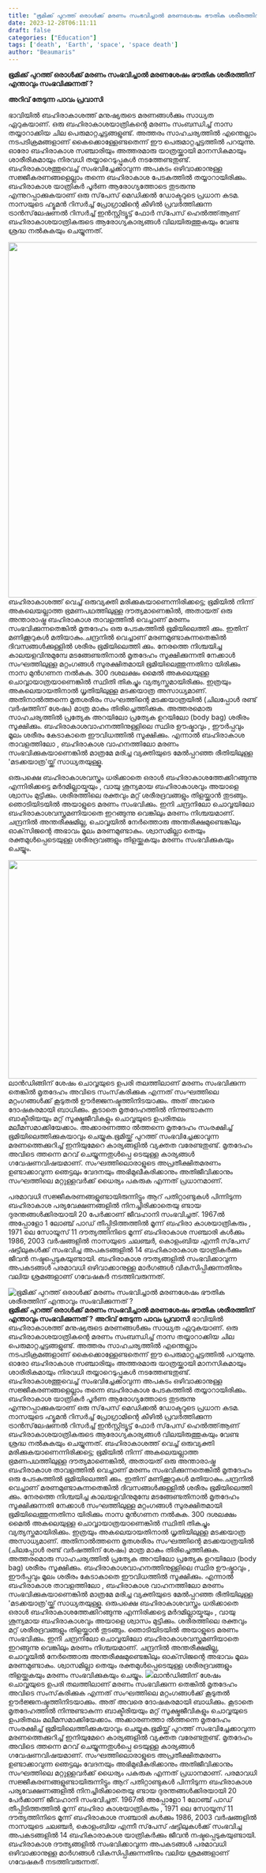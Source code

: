 ```yaml
---
title: "ഭൂമിക്ക് പുറത്ത് ഒരാള്‍ക്ക് മരണം സംഭവിച്ചാൽ മരണശേഷം ഭൗതിക ശരീരത്തിന് എന്താവും സംഭവിക്കുന്നത് ?"
date: 2023-12-28T06:11:11
draft: false
categories: ["Education"]
tags: ['death', 'Earth', 'space', 'space death']
author: "Beaumaris"
---
```


<strong>ഭൂമിക്ക് പുറത്ത് ഒരാള്‍ക്ക് മരണം സംഭവിച്ചാൽ മരണശേഷം ഭൗതിക ശരീരത്തിന് എന്താവും സംഭവിക്കുന്നത് ?</strong>

<strong>അറിവ് തേടുന്ന പാവം പ്രവാസി</strong>

ഭാവിയിൽ ബഹിരാകാശത്ത് മനുഷ്യരുടെ മരണങ്ങൾക്കും സാധ്യത ഏറുകയാണ്. ഒരു ബഹിരാകാശയാത്രികന്റെ മരണം സംബന്ധിച്ച് നാസ തയ്യാറാക്കിയ ചില പെരുമാറ്റച്ചട്ടങ്ങളുണ്ട്. അത്തരം സാഹചര്യത്തിൽ എന്തെല്ലാം നടപടിക്രമങ്ങളാണ് കൈക്കൊള്ളേണ്ടതെന്ന് ഈ പെരുമാറ്റച്ചട്ടത്തിൽ പറയുന്നു.
ഓരോ ബഹിരാകാശ സഞ്ചാരിയും അത്തരമാരു യാത്രയ്ക്കായി മാനസികമായും ശാരീരികമായും നിരവധി തയ്യാറെടുപ്പുകള്‍ നടത്തേണ്ടതുണ്ട്. ബഹിരാകാശത്തുവെച്ച് സംഭവിച്ചേക്കാവുന്ന അപകടം ഒഴിവാക്കാനുള്ള സജ്ജീകരണങ്ങളെല്ലാം തന്നെ ബഹിരാകാശ പേടകത്തില്‍ തയ്യാറായിരിക്കും. ബഹിരാകാശ യാത്രികര്‍ പൂര്‍ണ ആരോഗ്യത്തോടെ തുടരുന്നു എന്നുറപ്പാക്കുകയാണ് ഒരു സ്‌പേസ് മെഡിക്കല്‍ ഡോക്ടറുടെ പ്രധാന കടമ. നാസയുടെ ഹ്യൂമന്‍ റിസര്‍ച്ച് പ്രോഗ്രാമിന്റെ കീഴില്‍ പ്രവര്‍ത്തിക്കുന്ന ട്രാന്‍സ്‌ലേഷണല്‍ റിസര്‍ച്ച് ഇന്‍സ്റ്റിട്യൂട്ട് ഫോര്‍ സ്‌പേസ് ഹെല്‍ത്ത്ആണ് ബഹിരാകാശയാത്രികരുടെ ആരോഗ്യകാര്യങ്ങള്‍ വിലയിരുത്തുകയും വേണ്ട ശ്രദ്ധ നല്‍കുകയും ചെയ്യുന്നത്.

<img class="alignnone size-full wp-image-435816" src="https://cdn.boolokam.com/articles/2023/12/aaccacac.jpg" alt="" width="1280" height="720" />ബഹിരാകാശത്ത് വെച്ച് ഒരുവ്യക്തി മരിക്കുകയാണെന്നിരിക്കട്ടെ; ഭൂമിയില്‍ നിന്ന് അകലെയല്ലാത്ത ഭ്രമണപഥത്തിലുള്ള ദൗത്യമാണെങ്കില്‍, അതായത് ഒരു അന്താരാഷ്ട്ര ബഹിരാകാശ താവളത്തില്‍ വെച്ചാണ് മരണം സംഭവിക്കുന്നതെങ്കില്‍ മൃതദേഹം ഒരു പേടകത്തില്‍ ഭൂമിയിലെത്തി ക്കും. ഇതിന് മണിക്കൂറുകള്‍ മതിയാകും.ചന്ദ്രനില്‍ വെച്ചാണ് മരണമുണ്ടാകുന്നതെങ്കില്‍ ദിവസങ്ങള്‍ക്കുള്ളില്‍ ശരീരം ഭൂമിയിലെത്തി ക്കും. നേരത്തെ നിശ്ചയിച്ച കാലയളവിനുമുമ്പേ മടങ്ങേണ്ടതിനാല്‍ മൃതദേഹം സൂക്ഷിക്കുന്നതി നേക്കാള്‍ സംഘത്തിലുള്ള മറ്റംഗങ്ങള്‍ സുരക്ഷിതമായി ഭൂമിയിലെത്തുന്നതിനാ യിരിക്കും നാസ മുന്‍ഗണന നല്‍കുക.
300 ദശലക്ഷം മൈല്‍ അകലെയുള്ള ചൊവ്വായാത്രയാണെങ്കില്‍ സ്ഥിതി തികച്ചും വ്യത്യസ്തമായിരിക്കും. ഇത്രയും അകലെയായതിനാല്‍ ധൃതിയിലുള്ള മടക്കയാത്ര അസാധ്യമാണ്. അതിനാല്‍ത്തന്നെ മൃതശരീരം സംഘത്തിന്റെ മടക്കയാത്രയില്‍ (ചിലപ്പോള്‍ രണ്ട് വര്‍ഷത്തിന് ശേഷം) മാത്ര മാകും തിരിച്ചെത്തിക്കുക. അത്തരമൊരു സാഹചര്യത്തില്‍ പ്രത്യേക അറയിലോ പ്രത്യേക ഉറയിലോ (body bag) ശരീരം സൂക്ഷിക്കും. ബഹിരാകാശവാഹനത്തിനുള്ളിലെ സ്ഥിര ഊഷ്മാവും , ഈര്‍പ്പവും മൂലം ശരീരം കേടാകാതെ ഈവിധത്തിൽ സൂക്ഷിക്കും. എന്നാൽ ബഹിരാകാശ താവളത്തിലോ , ബഹിരാകാശ വാഹനത്തിലോ മരണം സംഭവിക്കുകയാണെങ്കില്‍ മാത്രമേ മരിച്ച വ്യക്തിയുടെ മേല്‍പ്പറഞ്ഞ രീതിയിലുള്ള 'മടക്കയാത്ര'യ്ക്ക് സാധ്യതയുള്ളൂ.

ഒരുപക്ഷെ ബഹിരാകാശവസ്ത്രം ധരിക്കാതെ ഒരാള്‍ ബഹിരാകാശത്തേക്കിറങ്ങുന്നു എന്നിരിക്കട്ടെ മര്‍ദമില്ലായ്മയും , വായു ശൂന്യമായ ബഹിരാകാശവും അയാളെ ശ്വാസം മുട്ടിക്കും. ശരീരത്തിലെ രക്തവും മറ്റ് ശരീരദ്രവങ്ങളും തിളയ്ക്കാന്‍ തുടങ്ങും. ഞൊടിയിടയില്‍ അയാളുടെ മരണം സംഭവിക്കും. ഇനി ചന്ദ്രനിലോ ചൊവ്വയിലോ ബഹിരാകാശവസ്ത്രമണിയാതെ ഇറങ്ങുന്നു വെങ്കിലും മരണം നിശ്ചയമാണ്. ചന്ദ്രനില്‍ അന്തരീക്ഷമില്ല, ചൊവ്വയില്‍ നേര്‍ത്തൊരു അന്തരീക്ഷമുണ്ടെങ്കിലും ഓക്‌സിജന്റെ അഭാവം മൂലം മരണമുണ്ടാകും. ശ്വാസമില്ലാ തെയും രക്തമുള്‍പ്പെടെയുള്ള ശരീരദ്രവങ്ങളും തിളയ്ക്കുകയും മരണം സംഭവിക്കുകയും ചെയ്യും.

<img class="alignnone size-full wp-image-435818" src="https://cdn.boolokam.com/articles/2023/12/rrttt.jpg" alt="" width="728" height="443" />ലാന്‍ഡിങ്ങിന് ശേഷം ചൊവ്വയുടെ ഉപരി തലത്തിലാണ് മരണം സംഭവിക്കുന്ന തെങ്കില്‍ മൃതദേഹം അവിടെ സംസ്‌കരിക്കുക എന്നത് സംഘത്തിലെ മറ്റംഗങ്ങള്‍ക്ക് കൂടുതല്‍ ഊര്‍ജ്ജനഷ്ടത്തിനിടയാക്കും. അത് അവരെ ദോഷകരമായി ബാധിക്കും. കൂടാതെ മൃതദേഹത്തില്‍ നിന്നുണ്ടാകുന്ന ബാക്ടീരിയയും മറ്റ് സൂക്ഷ്മജീവികളും ചൊവ്വയുടെ ഉപരിതലം മലീമസമാക്കിയേക്കാം. അക്കാരണത്താ ല്‍ത്തന്നെ മൃതദേഹം സംരക്ഷിച്ച് ഭൂമിയിലെത്തിക്കുകയാവും ചെയ്യുക.ഭൂമിയ്ക്ക് പുറത്ത് സംഭവിച്ചേക്കാവുന്ന മരണത്തെക്കുറിച്ച് ഇനിയുമേറെ കാര്യങ്ങളിൽ വ്യക്തത വരേണ്ടതുണ്ട്. മൃതദേഹം അവിടെ ത്തന്നെ മറവ് ചെയ്യുന്നതുള്‍പ്പെ ടെയുള്ള കാര്യങ്ങള്‍ ഗവേഷണവിഷയമാണ്. സംഘത്തിലൊരാളുടെ അപ്രതീക്ഷിതമരണം ഉണ്ടാക്കാവുന്ന ഞെട്ടലും വേദനയും അഭിമുഖീകരിക്കാനും അതിജീവിക്കാനും സംഘത്തിലെ മറ്റുള്ളവര്‍ക്ക് ധൈര്യം പകരുക എന്നത് പ്രധാനമാണ്.

പരമാവധി സജ്ജീകരണങ്ങളുണ്ടായിരുന്നിട്ടും ആറ് പതിറ്റാണ്ടുകള്‍ പിന്നിടുന്ന ബഹിരാകാശ പര്യവേക്ഷണങ്ങളില്‍ നിനച്ചിരിക്കാതെയു ണ്ടായ ദുരന്തങ്ങള്‍ക്കിരയായി 20 പേര്‍ക്കാണ് ജീവഹാനി സംഭവിച്ചത്. 1967ല്‍ അപ്പോളോ 1 ലോഞ്ച് പാഡ് തീപ്പിടിത്തത്തില്‍ മൂന്ന് ബഹിരാ കാശയാത്രികരും , 1971 ലെ സോയൂസ് 11 ദൗത്യത്തിനിടെ മൂന്ന് ബഹിരാകാശ സഞ്ചാരി കള്‍ക്കും 1986, 2003 വര്‍ഷങ്ങളില്‍ നാസയുടെ ചലഞ്ചര്‍, കൊളംബിയ എന്നീ സ്‌പേസ് ഷട്ടിലുകള്‍ക്ക് സംഭവിച്ച അപകടങ്ങളില്‍ 14 ബഹികാരാകാശ യാത്രികര്‍ക്കും ജീവന്‍ നഷ്ടപ്പെടുകയുണ്ടായി. ബഹിരാകാശ ദൗത്യങ്ങളില്‍ സംഭവിക്കാവുന്ന അപകടങ്ങള്‍ പരമാവധി ഒഴിവാക്കാനുള്ള മാര്‍ഗങ്ങള്‍ വികസിപ്പിക്കുന്നതിനും വലിയ ശ്രമങ്ങളാണ് ഗവേഷകർ നടത്തിവരുന്നത്.


![ഭൂമിക്ക് പുറത്ത് ഒരാള്‍ക്ക് മരണം സംഭവിച്ചാൽ മരണശേഷം ഭൗതിക ശരീരത്തിന് എന്താവും സംഭവിക്കുന്നത് ?](https://cdn.boolokam.com/articles/2023/12/aaccacac.jpg)**ഭൂമിക്ക് പുറത്ത് ഒരാള്‍ക്ക് മരണം സംഭവിച്ചാൽ മരണശേഷം ഭൗതിക ശരീരത്തിന് എന്താവും സംഭവിക്കുന്നത് ?** **അറിവ് തേടുന്ന പാവം പ്രവാസി** ഭാവിയിൽ ബഹിരാകാശത്ത് മനുഷ്യരുടെ മരണങ്ങൾക്കും സാധ്യത ഏറുകയാണ്. ഒരു ബഹിരാകാശയാത്രികന്റെ മരണം സംബന്ധിച്ച് നാസ തയ്യാറാക്കിയ ചില പെരുമാറ്റച്ചട്ടങ്ങളുണ്ട്. അത്തരം സാഹചര്യത്തിൽ എന്തെല്ലാം നടപടിക്രമങ്ങളാണ് കൈക്കൊള്ളേണ്ടതെന്ന് ഈ പെരുമാറ്റച്ചട്ടത്തിൽ പറയുന്നു. ഓരോ ബഹിരാകാശ സഞ്ചാരിയും അത്തരമാരു യാത്രയ്ക്കായി മാനസികമായും ശാരീരികമായും നിരവധി തയ്യാറെടുപ്പുകള്‍ നടത്തേണ്ടതുണ്ട്. ബഹിരാകാശത്തുവെച്ച് സംഭവിച്ചേക്കാവുന്ന അപകടം ഒഴിവാക്കാനുള്ള സജ്ജീകരണങ്ങളെല്ലാം തന്നെ ബഹിരാകാശ പേടകത്തില്‍ തയ്യാറായിരിക്കും. ബഹിരാകാശ യാത്രികര്‍ പൂര്‍ണ ആരോഗ്യത്തോടെ തുടരുന്നു എന്നുറപ്പാക്കുകയാണ് ഒരു സ്‌പേസ് മെഡിക്കല്‍ ഡോക്ടറുടെ പ്രധാന കടമ. നാസയുടെ ഹ്യൂമന്‍ റിസര്‍ച്ച് പ്രോഗ്രാമിന്റെ കീഴില്‍ പ്രവര്‍ത്തിക്കുന്ന ട്രാന്‍സ്‌ലേഷണല്‍ റിസര്‍ച്ച് ഇന്‍സ്റ്റിട്യൂട്ട് ഫോര്‍ സ്‌പേസ് ഹെല്‍ത്ത്ആണ് ബഹിരാകാശയാത്രികരുടെ ആരോഗ്യകാര്യങ്ങള്‍ വിലയിരുത്തുകയും വേണ്ട ശ്രദ്ധ നല്‍കുകയും ചെയ്യുന്നത്. ബഹിരാകാശത്ത് വെച്ച് ഒരുവ്യക്തി മരിക്കുകയാണെന്നിരിക്കട്ടെ; ഭൂമിയില്‍ നിന്ന് അകലെയല്ലാത്ത ഭ്രമണപഥത്തിലുള്ള ദൗത്യമാണെങ്കില്‍, അതായത് ഒരു അന്താരാഷ്ട്ര ബഹിരാകാശ താവളത്തില്‍ വെച്ചാണ് മരണം സംഭവിക്കുന്നതെങ്കില്‍ മൃതദേഹം ഒരു പേടകത്തില്‍ ഭൂമിയിലെത്തി ക്കും. ഇതിന് മണിക്കൂറുകള്‍ മതിയാകും.ചന്ദ്രനില്‍ വെച്ചാണ് മരണമുണ്ടാകുന്നതെങ്കില്‍ ദിവസങ്ങള്‍ക്കുള്ളില്‍ ശരീരം ഭൂമിയിലെത്തി ക്കും. നേരത്തെ നിശ്ചയിച്ച കാലയളവിനുമുമ്പേ മടങ്ങേണ്ടതിനാല്‍ മൃതദേഹം സൂക്ഷിക്കുന്നതി നേക്കാള്‍ സംഘത്തിലുള്ള മറ്റംഗങ്ങള്‍ സുരക്ഷിതമായി ഭൂമിയിലെത്തുന്നതിനാ യിരിക്കും നാസ മുന്‍ഗണന നല്‍കുക. 300 ദശലക്ഷം മൈല്‍ അകലെയുള്ള ചൊവ്വായാത്രയാണെങ്കില്‍ സ്ഥിതി തികച്ചും വ്യത്യസ്തമായിരിക്കും. ഇത്രയും അകലെയായതിനാല്‍ ധൃതിയിലുള്ള മടക്കയാത്ര അസാധ്യമാണ്. അതിനാല്‍ത്തന്നെ മൃതശരീരം സംഘത്തിന്റെ മടക്കയാത്രയില്‍ (ചിലപ്പോള്‍ രണ്ട് വര്‍ഷത്തിന് ശേഷം) മാത്ര മാകും തിരിച്ചെത്തിക്കുക. അത്തരമൊരു സാഹചര്യത്തില്‍ പ്രത്യേക അറയിലോ പ്രത്യേക ഉറയിലോ (body bag) ശരീരം സൂക്ഷിക്കും. ബഹിരാകാശവാഹനത്തിനുള്ളിലെ സ്ഥിര ഊഷ്മാവും , ഈര്‍പ്പവും മൂലം ശരീരം കേടാകാതെ ഈവിധത്തിൽ സൂക്ഷിക്കും. എന്നാൽ ബഹിരാകാശ താവളത്തിലോ , ബഹിരാകാശ വാഹനത്തിലോ മരണം സംഭവിക്കുകയാണെങ്കില്‍ മാത്രമേ മരിച്ച വ്യക്തിയുടെ മേല്‍പ്പറഞ്ഞ രീതിയിലുള്ള 'മടക്കയാത്ര'യ്ക്ക് സാധ്യതയുള്ളൂ. ഒരുപക്ഷെ ബഹിരാകാശവസ്ത്രം ധരിക്കാതെ ഒരാള്‍ ബഹിരാകാശത്തേക്കിറങ്ങുന്നു എന്നിരിക്കട്ടെ മര്‍ദമില്ലായ്മയും , വായു ശൂന്യമായ ബഹിരാകാശവും അയാളെ ശ്വാസം മുട്ടിക്കും. ശരീരത്തിലെ രക്തവും മറ്റ് ശരീരദ്രവങ്ങളും തിളയ്ക്കാന്‍ തുടങ്ങും. ഞൊടിയിടയില്‍ അയാളുടെ മരണം സംഭവിക്കും. ഇനി ചന്ദ്രനിലോ ചൊവ്വയിലോ ബഹിരാകാശവസ്ത്രമണിയാതെ ഇറങ്ങുന്നു വെങ്കിലും മരണം നിശ്ചയമാണ്. ചന്ദ്രനില്‍ അന്തരീക്ഷമില്ല, ചൊവ്വയില്‍ നേര്‍ത്തൊരു അന്തരീക്ഷമുണ്ടെങ്കിലും ഓക്‌സിജന്റെ അഭാവം മൂലം മരണമുണ്ടാകും. ശ്വാസമില്ലാ തെയും രക്തമുള്‍പ്പെടെയുള്ള ശരീരദ്രവങ്ങളും തിളയ്ക്കുകയും മരണം സംഭവിക്കുകയും ചെയ്യും. ![](https://cdn.boolokam.com/articles/2023/12/rrttt.jpg)ലാന്‍ഡിങ്ങിന് ശേഷം ചൊവ്വയുടെ ഉപരി തലത്തിലാണ് മരണം സംഭവിക്കുന്ന തെങ്കില്‍ മൃതദേഹം അവിടെ സംസ്‌കരിക്കുക എന്നത് സംഘത്തിലെ മറ്റംഗങ്ങള്‍ക്ക് കൂടുതല്‍ ഊര്‍ജ്ജനഷ്ടത്തിനിടയാക്കും. അത് അവരെ ദോഷകരമായി ബാധിക്കും. കൂടാതെ മൃതദേഹത്തില്‍ നിന്നുണ്ടാകുന്ന ബാക്ടീരിയയും മറ്റ് സൂക്ഷ്മജീവികളും ചൊവ്വയുടെ ഉപരിതലം മലീമസമാക്കിയേക്കാം. അക്കാരണത്താ ല്‍ത്തന്നെ മൃതദേഹം സംരക്ഷിച്ച് ഭൂമിയിലെത്തിക്കുകയാവും ചെയ്യുക.ഭൂമിയ്ക്ക് പുറത്ത് സംഭവിച്ചേക്കാവുന്ന മരണത്തെക്കുറിച്ച് ഇനിയുമേറെ കാര്യങ്ങളിൽ വ്യക്തത വരേണ്ടതുണ്ട്. മൃതദേഹം അവിടെ ത്തന്നെ മറവ് ചെയ്യുന്നതുള്‍പ്പെ ടെയുള്ള കാര്യങ്ങള്‍ ഗവേഷണവിഷയമാണ്. സംഘത്തിലൊരാളുടെ അപ്രതീക്ഷിതമരണം ഉണ്ടാക്കാവുന്ന ഞെട്ടലും വേദനയും അഭിമുഖീകരിക്കാനും അതിജീവിക്കാനും സംഘത്തിലെ മറ്റുള്ളവര്‍ക്ക് ധൈര്യം പകരുക എന്നത് പ്രധാനമാണ്. പരമാവധി സജ്ജീകരണങ്ങളുണ്ടായിരുന്നിട്ടും ആറ് പതിറ്റാണ്ടുകള്‍ പിന്നിടുന്ന ബഹിരാകാശ പര്യവേക്ഷണങ്ങളില്‍ നിനച്ചിരിക്കാതെയു ണ്ടായ ദുരന്തങ്ങള്‍ക്കിരയായി 20 പേര്‍ക്കാണ് ജീവഹാനി സംഭവിച്ചത്. 1967ല്‍ അപ്പോളോ 1 ലോഞ്ച് പാഡ് തീപ്പിടിത്തത്തില്‍ മൂന്ന് ബഹിരാ കാശയാത്രികരും , 1971 ലെ സോയൂസ് 11 ദൗത്യത്തിനിടെ മൂന്ന് ബഹിരാകാശ സഞ്ചാരി കള്‍ക്കും 1986, 2003 വര്‍ഷങ്ങളില്‍ നാസയുടെ ചലഞ്ചര്‍, കൊളംബിയ എന്നീ സ്‌പേസ് ഷട്ടിലുകള്‍ക്ക് സംഭവിച്ച അപകടങ്ങളില്‍ 14 ബഹികാരാകാശ യാത്രികര്‍ക്കും ജീവന്‍ നഷ്ടപ്പെടുകയുണ്ടായി. ബഹിരാകാശ ദൗത്യങ്ങളില്‍ സംഭവിക്കാവുന്ന അപകടങ്ങള്‍ പരമാവധി ഒഴിവാക്കാനുള്ള മാര്‍ഗങ്ങള്‍ വികസിപ്പിക്കുന്നതിനും വലിയ ശ്രമങ്ങളാണ് ഗവേഷകർ നടത്തിവരുന്നത്.
